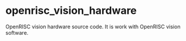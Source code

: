 openrisc_vision_hardware
========================

OpenRISC vision hardware source code. It is work with OpenRISC vision software.
